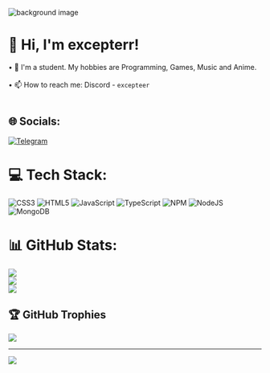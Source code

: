 ![background image](https://iimg.su/s/14/ca4mL8gS2o3v98BFqJ6GQQqEVmiVSmR3HDGTWOQJ.png)

# 👋 Hi, I'm excepterr!
• 🔭 I'm a student. My hobbies are Programming, Games, Music and Anime.<br><br>• 📫 How to reach me: Discord - `excepteer`<br><br>

## 🌐 Socials:
[![Telegram](https://img.shields.io/badge/Telegram-blue?style=flat-square&logo=telegram)](https://t.me/excepterr)

# 💻 Tech Stack:
![CSS3](https://img.shields.io/badge/css3-%231572B6.svg?style=for-the-badge&logo=css3&logoColor=white) ![HTML5](https://img.shields.io/badge/html5-%23E34F26.svg?style=for-the-badge&logo=html5&logoColor=white) ![JavaScript](https://img.shields.io/badge/javascript-%23323330.svg?style=for-the-badge&logo=javascript&logoColor=%23F7DF1E) ![TypeScript](https://img.shields.io/badge/typescript-%23007ACC.svg?style=for-the-badge&logo=typescript&logoColor=white) ![NPM](https://img.shields.io/badge/NPM-%23000000.svg?style=for-the-badge&logo=npm&logoColor=white) ![NodeJS](https://img.shields.io/badge/node.js-6DA55F?style=for-the-badge&logo=node.js&logoColor=white) ![MongoDB](https://img.shields.io/badge/MongoDB-%234ea94b.svg?style=for-the-badge&logo=mongodb&logoColor=white)
# 📊 GitHub Stats:
![](https://github-readme-stats.vercel.app/api?username=excepterr&theme=dark&hide_border=false&include_all_commits=false&count_private=false)<br/>
![](https://github-readme-streak-stats.herokuapp.com/?user=excepterr&theme=dark&hide_border=false)<br/>
![](https://github-readme-stats.vercel.app/api/top-langs/?username=excepterr&theme=dark&hide_border=false&include_all_commits=false&count_private=false&layout=compact)

## 🏆 GitHub Trophies
![](https://github-profile-trophy.vercel.app/?username=HellLover&theme=radical&no-frame=false&no-bg=true&margin-w=4)

---
[![](https://visitcount.itsvg.in/api?id=HellLover&icon=1&color=7)](https://visitcount.itsvg.in)
